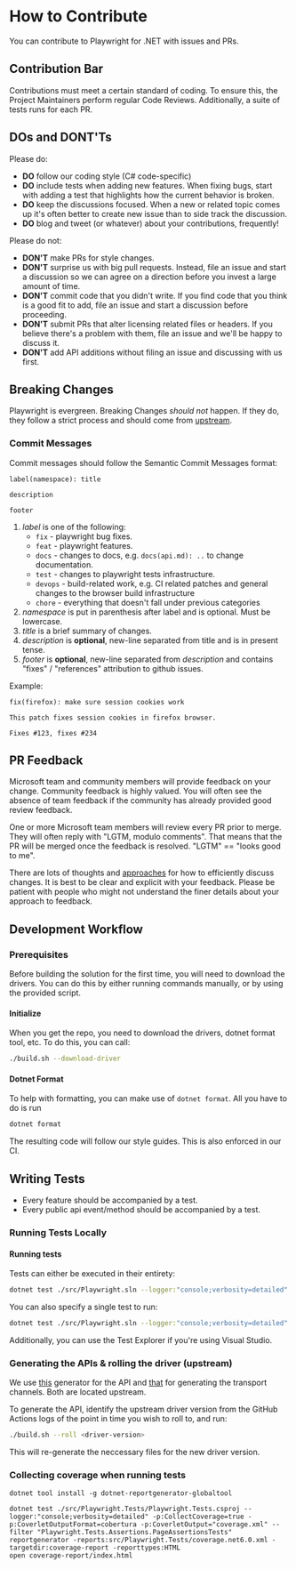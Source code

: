 # How to Contribute

You can contribute to Playwright for .NET with issues and PRs.

## Contribution Bar

Contributions must meet a certain standard of coding. To ensure this, the Project Maintainers perform regular Code Reviews.
Additionally, a suite of tests runs for each PR.

## DOs and DONT'Ts
Please do:

* **DO** follow our coding style (C# code-specific)
* **DO** include tests when adding new features. When fixing bugs, start with
  adding a test that highlights how the current behavior is broken.
* **DO** keep the discussions focused. When a new or related topic comes up
  it's often better to create new issue than to side track the discussion.
* **DO** blog and tweet (or whatever) about your contributions, frequently!

Please do not:

* **DON'T** make PRs for style changes.
* **DON'T** surprise us with big pull requests. Instead, file an issue and start
  a discussion so we can agree on a direction before you invest a large amount
  of time.
* **DON'T** commit code that you didn't write. If you find code that you think is a good fit to add, file an issue and start a discussion before proceeding.
* **DON'T** submit PRs that alter licensing related files or headers. If you believe there's a problem with them, file an issue and we'll be happy to discuss it.
* **DON'T** add API additions without filing an issue and discussing with us first.

## Breaking Changes

Playwright is evergreen. Breaking Changes _should not_ happen. If they do, they follow a strict process and should come from [upstream](https://github.com/microsoft/playwright).

### Commit Messages

Commit messages should follow the Semantic Commit Messages format:

```
label(namespace): title

description

footer
```

1. *label* is one of the following:
    - `fix` - playwright bug fixes.
    - `feat` - playwright features.
    - `docs` - changes to docs, e.g. `docs(api.md): ..` to change documentation.
    - `test` - changes to playwright tests infrastructure.
    - `devops` - build-related work, e.g. CI related patches and general changes to the browser build infrastructure
    - `chore` - everything that doesn't fall under previous categories
2. *namespace* is put in parenthesis after label and is optional. Must be lowercase.
3. *title* is a brief summary of changes.
4. *description* is **optional**, new-line separated from title and is in present tense.
5. *footer* is **optional**, new-line separated from *description* and contains "fixes" / "references" attribution to github issues.

Example:

```
fix(firefox): make sure session cookies work

This patch fixes session cookies in firefox browser.

Fixes #123, fixes #234
```

## PR Feedback

Microsoft team and community members will provide feedback on your change. Community feedback is highly valued. You will often see the absence of team feedback if the community has already provided good review feedback.

One or more Microsoft team members will review every PR prior to merge. They will often reply with "LGTM, modulo comments". That means that the PR will be merged once the feedback is resolved. "LGTM" == "looks good to me".

There are lots of thoughts and [approaches](https://github.com/antlr/antlr4-cpp/blob/master/CONTRIBUTING.md#emoji) for how to efficiently discuss changes. It is best to be clear and explicit with your feedback. Please be patient with people who might not understand the finer details about your approach to feedback.

## Development Workflow

### Prerequisites

Before building the solution for the first time, you will need to download the drivers. You can do this by either running commands manually, or by using the provided script.

#### Initialize

When you get the repo, you need to download the drivers, dotnet format tool, etc. To do this, you can call:

```bash
./build.sh --download-driver
```

#### Dotnet Format

To help with formatting, you can make use of `dotnet format`. All you have to do is run

```bash
dotnet format
```

The resulting code will follow our style guides. This is also enforced in our CI.

## Writing Tests

* Every feature should be accompanied by a test.
* Every public api event/method should be accompanied by a test.

### Running Tests Locally

#### Running tests

Tests can either be executed in their entirety:

```bash
dotnet test ./src/Playwright.sln --logger:"console;verbosity=detailed"
```

You can also specify a single test to run:

```bash
dotnet test ./src/Playwright.sln --logger:"console;verbosity=detailed" --filter Playwright.Tests.TapTests
```

Additionally, you can use the Test Explorer if you're using Visual Studio.

### Generating the APIs & rolling the driver (upstream)

We use [this](https://github.com/microsoft/playwright/blob/master/utils/doclint/generateDotnetApi.js) generator for the API and [that](https://github.com/microsoft/playwright/blob/master/utils/generate_dotnet_channels.js) for generating the transport channels. Both are located upstream.

To generate the API, identify the upstream driver version from the GitHub Actions logs of the point in time you wish to roll to, and run:

```bash
./build.sh --roll <driver-version>
```

This will re-generate the neccessary files for the new driver version.

### Collecting coverage when running tests

```shell
dotnet tool install -g dotnet-reportgenerator-globaltool

dotnet test ./src/Playwright.Tests/Playwright.Tests.csproj --logger:"console;verbosity=detailed" -p:CollectCoverage=true -p:CoverletOutputFormat=cobertura -p:CoverletOutput="coverage.xml" --filter "Playwright.Tests.Assertions.PageAssertionsTests"
reportgenerator -reports:src/Playwright.Tests/coverage.net6.0.xml -targetdir:coverage-report -reporttypes:HTML
open coverage-report/index.html
```
